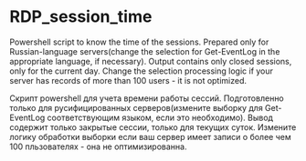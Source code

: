 # RDP_session_time

Powershell script to know the time of the sessions. 
Prepared only for Russian-language servers(change the selection for Get-EventLog in the appropriate language, if necessary). 
Output contains only closed sessions, only for the current day.
Change the selection processing logic if your server has records of more than 100 users - it is not optimized.

Скрипт powershell для учета времени работы сессий. 
Подготовленно только для русифицированных серверов(измените выборку для Get-EventLog соответствующим языком, если это необходимо). 
Вывод содержит только закрытые сессии, только для текущих суток. 
Измените логику обработки выборки если ваш сервер имеет записи о более чем 100 пльзователях - она не оптимизированна.